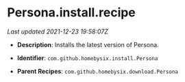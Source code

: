 # Persona.install.recipe

_Last updated 2021-12-23 19:58:07Z_

- **Description**: Installs the latest version of Persona.

- **Identifier**: `com.github.homebysix.install.Persona`

- **Parent Recipes**: `com.github.homebysix.download.Persona`